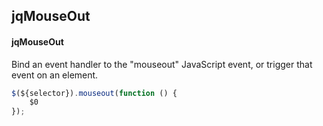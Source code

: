 ## jqMouseOut
#### jqMouseOut
Bind an event handler to the "mouseout" JavaScript event, or trigger that event on an element.
```javascript
$(${selector}).mouseout(function () { 
	$0
});
```